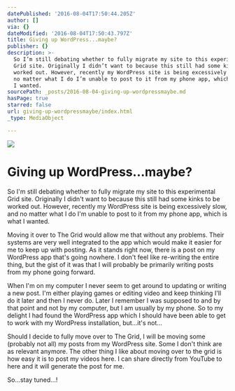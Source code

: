 ```yaml
---
datePublished: '2016-08-04T17:50:44.205Z'
author: []
via: {}
dateModified: '2016-08-04T17:50:43.797Z'
title: Giving up WordPress...maybe?
publisher: {}
description: >-
  So I’m still debating whether to fully migrate my site to this experimental
  Grid site. Originally I didn’t want to because this still had some kinks to be
  worked out. However, recently my WordPress site is being excessively slow, and
  no matter what I do I’m unable to post to it from my phone app, which is what
  I wanted. 
sourcePath: _posts/2016-08-04-giving-up-wordpressmaybe.md
hasPage: true
starred: false
url: giving-up-wordpressmaybe/index.html
_type: MediaObject

---
```

![](https://the-grid-user-content.s3-us-west-2.amazonaws.com/aa959c04-0a9b-40c4-9bc8-20de365f58fa.jpg)

# Giving up WordPress...maybe?

So I'm still debating whether to fully migrate my site to this experimental Grid site. Originally I didn't want to because this still had some kinks to be worked out. However, recently my WordPress site is being excessively slow, and no matter what I do I'm unable to post to it from my phone app, which is what I wanted. 

Moving it over to The Grid would allow me that without any problems. Their systems are very well integrated to the app which would make it easier for me to keep up with posting. As it stands right now, there is a post on my WordPress app that's going nowhere. I don't feel like re-writing the entire thing, but the gist of it was that I will probably be primarily writing posts from my phone going forward. 

When I'm on my computer I never seem to get around to updating or writing a new post. I'm either playing games or editing video and keep thinking I'll do it later and then I never do. Later I remember I was supposed to and by that point and not by my computer, but I am usually by my phone. So to my delight I had found the WordPress app which I should have been able to get to work with my WordPress installation, but...it's not...

Should I decide to fully move over to The Grid, I will be moving some (probably not all) my posts from my WordPress site. Some I don't think are as relevant anymore. The other thing I like about moving over to the grid is how easy it is to post my videos here. I can share directly from YouTube to here and it will generate the post for me. 

So...stay tuned...!